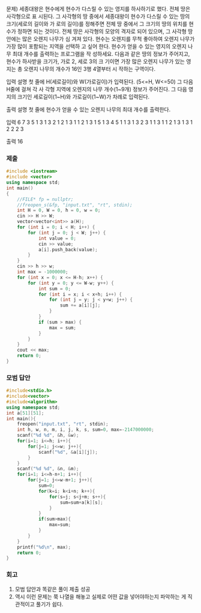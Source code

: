 문제)
세종대왕은 현수에게 현수가 다스릴 수 있는 영지를 하사하기로 했다. 전체 땅은 사각형으로 표
시된다. 그 사각형의 땅 중에서 세종대왕이 현수가 다스릴 수 있는 땅의 크기(세로의 길이와 가
로의 길이)를 정해주면 전체 땅 중에서 그 크기의 땅의 위치를 현수가 정하면 되는 것이다.
전체 땅은 사각형의 모양의 격자로 되어 있으며, 그 사각형 땅 안에는 많은 오렌지 나무가 심
겨져 있다. 현수는 오렌지를 무척 좋아하여 오렌지 나무가 가장 많이 포함되는 지역을 선택하
고 싶어 한다. 현수가 얻을 수 있는 영지의 오렌지 나무 최대 개수를 출력하는 프로그램을 작
성하세요. 다음과 같은 땅의 정보가 주어지고, 현수가 하사받을 크기가, 가로 2, 세로 3의 크
기이면 가장 많은 오렌지 나무가 있는 영지는 총 오렌지 나무의 개수가 16인 3행 4열부터 시
작하는 구역이다.

입력 설명
첫 줄에 H(세로길이)와 W(가로길이)가 입력된다. (5<=H, W<=50) 그 다음 H줄에 걸쳐 각 사
각형 지역에 오렌지의 나무 개수(1~9개) 정보가 주어진다.
그 다음 영지의 크기인 세로길이(1~H)와 가로길이(1~W)가 차례로 입력된다.

출력 설명
첫 줄에 현수가 얻을 수 있는 오렌지 나무의 최대 개수를 출력한다.

입력
6 7
3 5 1 3 1 3 2
1 2 1 3 1 1 2
1 3 1 5 1 3 4
5 1 1 3 1 3 2
3 1 1 3 1 1 2
1 3 1 3 1 2 2
2 3

출력
16

### 제출
``` Cpp
#include <iostream>
#include <vector>
using namespace std;
int main()
{
    //FILE* fp = nullptr;
    //freopen_s(&fp, "input.txt", "rt", stdin);
    int H = 0, W = 0, h = 0, w = 0;
    cin >> H >> W;
    vector<vector<int>> a(H);
    for (int i = 0; i < H; i++) {
        for (int j = 0; j < W; j++) {
            int value = 0;
            cin >> value;
            a[i].push_back(value);
        }
    }
    cin >> h >> w;
    int max = -1000000;
    for (int x = 0; x <= H-h; x++) {
        for (int y = 0; y <= W-w; y++) {
            int sum = 0;
            for (int i = x; i < x+h; i++) {
                for (int j = y; j < y+w; j++) {
                    sum += a[i][j];
                }
            }
            if (sum > max) {
                max = sum;
            }
        }
    }
    cout << max;
    return 0;
}
```

### 모범 답안
``` Cpp
#include<stdio.h>
#include<vector>
#include<algorithm>
using namespace std;
int a[51][51];
int main(){
    freopen("input.txt", "rt", stdin);
    int h, w, n, m, i, j, k, s, sum=0, max=-2147000000;
    scanf("%d %d", &h, &w);
    for(i=1; i<=h; i++){
        for(j=1; j<=w; j++){
            scanf("%d", &a[i][j]);
        }
    }
    scanf("%d %d", &n, &m);
    for(i=1; i<=h-n+1; i++){
        for(j=1; j<=w-m+1; j++){
            sum=0;
            for(k=i; k<i+n; k++){
                for(s=j; s<j+m; s++){
                    sum=sum+a[k][s];
                }
            }
            if(sum>max){
                max=sum;
            }
        }
    }
    printf("%d\n", max);
    return 0;
}
```

### 회고
1. 모범 답안과 똑같은 풀이 제출 성공
2. 역시 이런 문제는 쭉 나열을 해놓고 실제로 어떤 값을 넣어야하는지 파악하는 게 직관적이고 풀기가 쉽다.